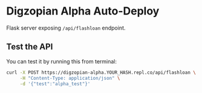 # Digzopian Alpha Auto-Deploy

Flask server exposing `/api/flashloan` endpoint.

## Test the API

You can test it by running this from terminal:

```bash
curl -X POST https://digzopian-alpha.YOUR_HASH.repl.co/api/flashloan \
     -H "Content-Type: application/json" \
     -d '{"test":"alpha_test"}'
